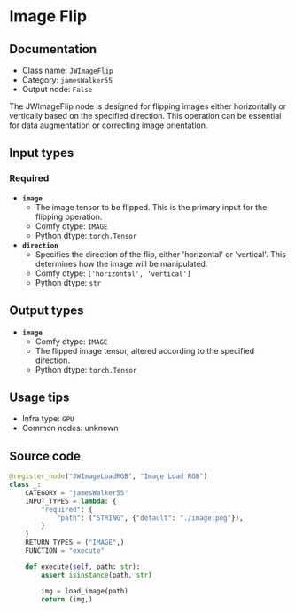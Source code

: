 # Image Flip
## Documentation
- Class name: `JWImageFlip`
- Category: `jamesWalker55`
- Output node: `False`

The JWImageFlip node is designed for flipping images either horizontally or vertically based on the specified direction. This operation can be essential for data augmentation or correcting image orientation.
## Input types
### Required
- **`image`**
    - The image tensor to be flipped. This is the primary input for the flipping operation.
    - Comfy dtype: `IMAGE`
    - Python dtype: `torch.Tensor`
- **`direction`**
    - Specifies the direction of the flip, either 'horizontal' or 'vertical'. This determines how the image will be manipulated.
    - Comfy dtype: `['horizontal', 'vertical']`
    - Python dtype: `str`
## Output types
- **`image`**
    - Comfy dtype: `IMAGE`
    - The flipped image tensor, altered according to the specified direction.
    - Python dtype: `torch.Tensor`
## Usage tips
- Infra type: `GPU`
- Common nodes: unknown


## Source code
```python
@register_node("JWImageLoadRGB", "Image Load RGB")
class _:
    CATEGORY = "jamesWalker55"
    INPUT_TYPES = lambda: {
        "required": {
            "path": ("STRING", {"default": "./image.png"}),
        }
    }
    RETURN_TYPES = ("IMAGE",)
    FUNCTION = "execute"

    def execute(self, path: str):
        assert isinstance(path, str)

        img = load_image(path)
        return (img,)

```
